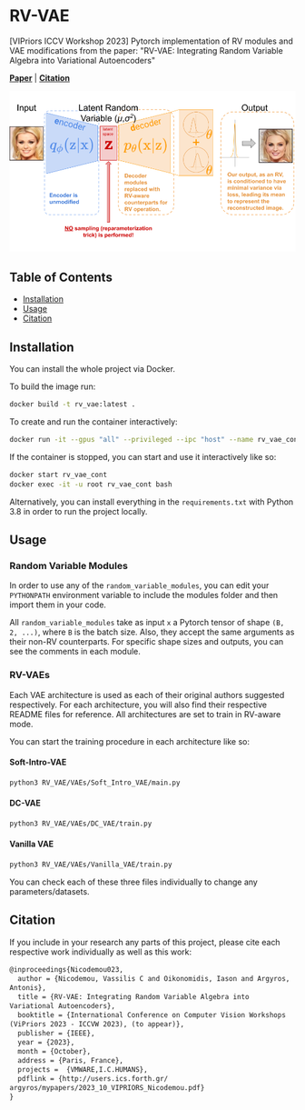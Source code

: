 # RV-VAE

[VIPriors ICCV Workshop 2023] Pytorch implementation of RV modules and VAE modifications from the paper: "RV-VAE: Integrating Random Variable Algebra into Variational Autoencoders"

[**Paper**](http://users.ics.forth.gr/~argyros/mypapers/2023_10_VIPRIORS_Nicodemou.pdf) | 
[**Citation**](#citation) 

![RV-VAE Concept Figure](https://github.com/VassilisCN/RV-VAE/blob/main/RV-VAE%20Concept%20Figure.png)

## Table of Contents
- [Installation](#installation)
- [Usage](#usage)
- [Citation](#citation)

## Installation

You can install the whole project via Docker.

To build the image run:
```bash
docker build -t rv_vae:latest .
```
To create and run the container interactively:
```bash
docker run -it --gpus "all" --privileged --ipc "host" --name rv_vae_cont rv_vae
```
If the container is stopped, you can start and use it interactively like so:  
```bash
docker start rv_vae_cont
docker exec -it -u root rv_vae_cont bash
```

Alternatively, you can install everything in the `requirements.txt` with Python 3.8 in order to run the project locally. 

## Usage

### Random Variable Modules

In order to use any of the `random_variable_modules`, you can edit your `PYTHONPATH` environment variable to include the modules folder and then import them in your code.

All `random_variable_modules` take as input `x` a Pytorch tensor of shape `(B, 2, ...)`, where `B` is the batch size. Also, they accept the same arguments as their non-RV counterparts. For specific shape sizes and outputs, you can see the comments in each module.

### RV-VAEs

Each VAE architecture is used as each of their original authors suggested respectively. For each architecture, you will also find their respective README files for reference. All architectures are set to train in RV-aware mode.

You can start the training procedure in each architecture like so:

#### Soft-Intro-VAE

```bash
python3 RV_VAE/VAEs/Soft_Intro_VAE/main.py
```

#### DC-VAE

```bash
python3 RV_VAE/VAEs/DC_VAE/train.py
```

#### Vanilla VAE

```bash
python3 RV_VAE/VAEs/Vanilla_VAE/train.py
```
You can check each of these three files individually to change any parameters/datasets.

## Citation

If you include in your research any parts of this project, please cite each respective work individually as well as this work:
```
@inproceedings{Nicodemou023,
  author = {Nicodemou, Vassilis C and Oikonomidis, Iason and Argyros, Antonis},
  title = {RV-VAE: Integrating Random Variable Algebra into Variational Autoencoders},
  booktitle = {International Conference on Computer Vision Workshops (ViPriors 2023 - ICCVW 2023), (to appear)},
  publisher = {IEEE},
  year = {2023},
  month = {October},
  address = {Paris, France},
  projects =  {VMWARE,I.C.HUMANS},
  pdflink = {http://users.ics.forth.gr/ argyros/mypapers/2023_10_VIPRIORS_Nicodemou.pdf}
}
```
